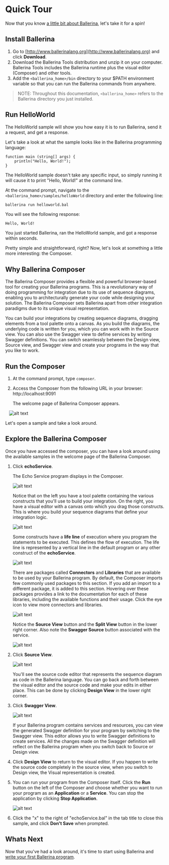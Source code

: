 # Quick Tour

Now that you know [a little bit about Ballerina](index.md), let's take it for a spin! 

## Install Ballerina

1. Go to [http://www.ballerinalang.org](http://www.ballerinalang.org) and click **Download**. 
1. Download the Ballerina Tools distribution and unzip it on your computer. Ballerina Tools includes the Ballerina runtime plus the visual editor (Composer) and other tools. 
1. Add the `<ballerina_home>/bin` directory to your $PATH environment variable so that you can run the Ballerina commands from anywhere. 

>NOTE: Throughout this documentation, `<ballerina_home>` refers to the Ballerina directory you just installed. 

## Run HelloWorld

The HelloWorld sample will show you how easy it is to run Ballerina, send it a request, and get a response. 

Let's take a look at what the sample looks like in the Ballerina programming language:

```Ballerina
function main (string[] args) {
    println("Hello, World!");
}
``` 

The HelloWorld sample doesn't take any specific input, so simply running it will cause it to print "Hello, World!" at the command line.

At the command prompt, navigate to the `<ballerina_home>/samples/helloWorld` directory and enter the following line:

```bash
ballerina run helloworld.bal
```

You will see the following response:

```
Hello, World!
```

You just started Ballerina, ran the HelloWorld sample, and got a response within seconds. 

Pretty simple and straightforward, right? Now, let's look at something a little more interesting: the Composer.

## Why Ballerina Composer

The Ballerina Composer provides a flexible and powerful browser-based tool for creating your Ballerina programs. This is a revolutionary way of doing programming for integration due to its use of sequence diagrams, enabling you to architecturally generate your code while designing your solution. The Ballerina Composer sets Ballerina apart from other integration paradigms due to its unique visual representation.

You can build your integrations by creating sequence diagrams, dragging elements from a tool palette onto a canvas. As you build the diagrams, the underlying code is written for you, which you can work with in the Source view. You can also use the Swagger view to define services by writing Swagger definitions. You can switch seamlessly between the Design view, Source view, and Swagger view and create your programs in the way that you like to work.

## Run the Composer

1. At the command prompt, type `composer`.

1. Access the Composer from the following URL in your browser: http://localhost:9091

    The welcome page of Ballerina Composer appears. 
    
    ![alt text](images/ComposerNew.png "Welcome page")
    
Let's open a sample and take a look around. 

## Explore the Ballerina Composer

Once you have accessed the composer, you can have a look around using the available samples in the welcome page of the Ballerina Composer.

1. Click **echoService**.

    The Echo Service program displays in the Composer.
    
    ![alt text](images/echoServiceNew.png "Echo Service program")

    Notice that on the left you have a tool palette containing the various constructs that you'll use to build your integration. On the right, you have a visual editor with a canvas onto which you drag those constructs. This is where you build your sequence diagrams that define your integration logic. 
    
    ![alt text](images/ConstructsNew.png "Constructs")
    
    Some constructs have a **life line** of execution where you program the statements to be executed. This defines the flow of execution. The life line is represented by a vertical line in the default program or any other construct of the **echoService**.
    
    ![alt text](images/LifelineNew.png "Ballerina construct life line")
    
    There are packages called **Connectors** and **Libraries** that are available to be used by your Ballerina program. By default, the Composer imports few commonly used packages to this section. If you add an import to a different package, it is added to this section. Hovering over these packages provides a link to the documentation for each of these libraries, including the available functions and their usage. Click the eye icon to view more connectors and libraries.
    
    ![alt text](images/Libraries.png "Ballerina connectors and libraries")

    Notice the **Source View** button and the **Split View** button in the lower right corner. Also note the **Swagger Source** button associated with the service.
    
    ![alt text](images/SourceSwaggerButtons.png "Source and Swagger buttons")
   
2. Click **Source View**. 

    ![alt text](images/EchoSourceNew.png "Source view")

    You'll see the source code editor that represents the sequence diagram as code in the Ballerina language. You can go back and forth between the visual editor and the source code and make your edits in either place. This can be done by clicking **Design View** in the lower right corner.

3. Click **Swagger View**. 

    ![alt text](images/EchoSwaggerNew.png "Swagger view")

    If your Ballerina program contains services and resources, you can view the generated Swagger definition for your program by switching to the Swagger view. This editor allows you to write Swagger definitions to create services. All the changes made on the Swagger definition will reflect on the Ballerina program when you switch back to Source or Design view.

1. Click **Design View** to return to the visual editor. If you happen to write the source code completely in the source view, when you switch to Design view, the Visual representation is created.

1. You can run your program from the Composer itself. Click the **Run** button on the left of the Composer and choose whether you want to run your program as an **Application** or a **Service**. You can stop the application by clicking **Stop Application**.

    ![alt text](images/BallerinaRunNew.png "Run application")

1. Click the "x" to the right of "echoService.bal" in the tab title to close this sample, and click **Don't Save** when prompted.

## Whats Next

Now that you've had a look around, it's time to start using Ballerina and [write your first Ballerina program](tutorials/first-program.md).
